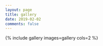 ```yaml
---
layout: page
title: gallery
date: 2019-02-02
comments: false
---
```


{% include gallery images=gallery cols=2 %}
